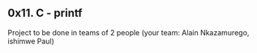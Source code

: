 ## 0x11. C - printf

Project to be done in teams of 2 people (your team: Alain Nkazamurego, ishimwe Paul)